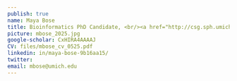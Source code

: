 ```yaml
---
publish: true
name: Maya Bose
title: Bioinformatics PhD Candidate, <br/><a href="http://csg.sph.umich.edu/training/" target='_blank'>Genome Science Training Program Fellow</a>
picture: mbose_2025.jpg
google-scholar: CxHIRA4AAAAJ
CV: files/mbose_cv_0525.pdf
linkedin: in/maya-bose-9b16aa15/
twitter:
email: mbose@umich.edu
---
```

